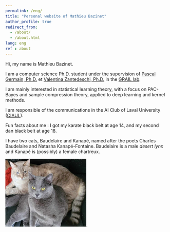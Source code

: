 ```yaml
---
permalink: /eng/
title: "Personal website of Mathieu Bazinet"
author_profile: true
redirect_from: 
  - /about/
  - /about.html
lang: eng
ref : about
---
```


Hi, my name is Mathieu Bazinet.

I am a computer science Ph.D. student under the supervision of [Pascal Germain, Ph.D.](https://www.pascalgermain.info/) et [Valentina Zantedeschi, Ph.D.](https://vzantedeschi.com/) in the [GRAIL lab](https://grail.ift.ulaval.ca/). 

I am mainly interested in statistical learning theory, with a focus on PAC-Bayes and sample compression theory, applied to deep learning and kernel methods.

I am responsible of the communications in the AI Club of Laval University ([CIAUL](https://cia.ift.ulaval.ca/)).

Fun facts about me : 
I got my karate black belt at age 14, and my second dan black belt at age 18. 

I have two cats, Baudelaire and Kanapé, named after the poets Charles Baudelaire and Natasha Kanapé-Fontaine. Baudelaire is a male *desert lynx* and Kanapé is (possibly) a female chartreux.

<img src="/files/baudelaire_kanape.jpg" width="50%">.